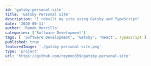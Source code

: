 ```yaml
---
id: 'gatsby-personal-site'
title: 'Gatsby Personal Site'
description: "I rebuilt my site using Gatsby and TypeScript"
date: '2020-09-11'
author: 'Ramón Morcillo'
categories: ['Software Development']
tags: [ 'Software Development', 'Gatsby', 'React', TypeScript ]
published: true
featuredImage: './gatsby-personal-site.png'
type: 'project'
url: 'https://github.com/reymon359/gatsby-personal-site'
---
```

